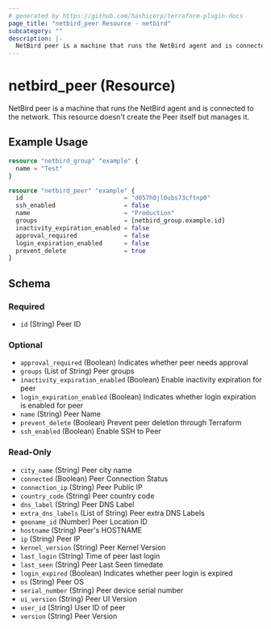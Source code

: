 ```yaml
---
# generated by https://github.com/hashicorp/terraform-plugin-docs
page_title: "netbird_peer Resource - netbird"
subcategory: ""
description: |-
  NetBird peer is a machine that runs the NetBird agent and is connected to the network. This resource doesn't create the Peer itself but manages it.
---
```


# netbird_peer (Resource)

NetBird peer is a machine that runs the NetBird agent and is connected to the network. This resource doesn't create the Peer itself but manages it.

## Example Usage

```terraform
resource "netbird_group" "example" {
  name = "Test"
}

resource "netbird_peer" "example" {
  id                            = "d057h0jl0ubs73cftnp0"
  ssh_enabled                   = false
  name                          = "Production"
  groups                        = [netbird_group.example.id]
  inactivity_expiration_enabled = false
  approval_required             = false
  login_expiration_enabled      = false
  prevent_delete                = true
}
```

<!-- schema generated by tfplugindocs -->
## Schema

### Required

- `id` (String) Peer ID

### Optional

- `approval_required` (Boolean) Indicates whether peer needs approval
- `groups` (List of String) Peer groups
- `inactivity_expiration_enabled` (Boolean) Enable inactivity expiration for peer
- `login_expiration_enabled` (Boolean) Indicates whether login expiration is enabled for peer
- `name` (String) Peer Name
- `prevent_delete` (Boolean) Prevent peer deletion through Terraform
- `ssh_enabled` (Boolean) Enable SSH to Peer

### Read-Only

- `city_name` (String) Peer city name
- `connected` (Boolean) Peer Connection Status
- `connection_ip` (String) Peer Public IP
- `country_code` (String) Peer country code
- `dns_label` (String) Peer DNS Label
- `extra_dns_labels` (List of String) Peer extra DNS Labels
- `geoname_id` (Number) Peer Location ID
- `hostname` (String) Peer's HOSTNAME
- `ip` (String) Peer  IP
- `kernel_version` (String) Peer Kernel Version
- `last_login` (String) Time of peer last login
- `last_seen` (String) Peer Last Seen timedate
- `login_expired` (Boolean) Indicates whether peer login is expired
- `os` (String) Peer OS
- `serial_number` (String) Peer device serial number
- `ui_version` (String) Peer  UI Version
- `user_id` (String) User ID of peer
- `version` (String) Peer  Version
